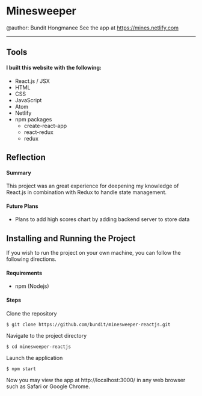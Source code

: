 # Minesweeper
@author: Bundit Hongmanee
See the app at https://mines.netlify.com
___
## Tools
#### I built this website with the following:
* React.js / JSX
* HTML
* CSS
* JavaScript
* Atom
* Netlify
* npm packages
  * create-react-app
  * react-redux
  * redux

## Reflection
#### Summary
This project was an great experience for deepening my knowledge of React.js in combination with Redux to handle state management.

#### Future Plans
* Plans to add high scores chart by adding backend server to store data

## Installing and Running the Project
If you wish to run the project on your own machine, you can follow the following directions.

#### Requirements
* npm (Nodejs)

#### Steps
Clone the repository
```
$ git clone https://github.com/bundit/minesweeper-reactjs.git
```

Navigate to the project directory
```
$ cd minesweeper-reactjs
```

Launch the application
```
$ npm start
```

Now you may view the app at http://localhost:3000/ in any web browser such as Safari or Google Chrome.
